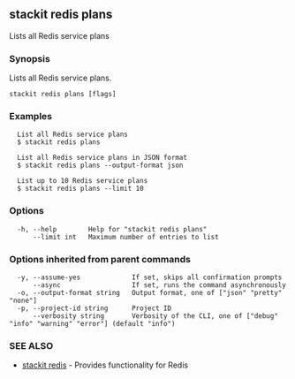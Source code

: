 ## stackit redis plans

Lists all Redis service plans

### Synopsis

Lists all Redis service plans.

```
stackit redis plans [flags]
```

### Examples

```
  List all Redis service plans
  $ stackit redis plans

  List all Redis service plans in JSON format
  $ stackit redis plans --output-format json

  List up to 10 Redis service plans
  $ stackit redis plans --limit 10
```

### Options

```
  -h, --help        Help for "stackit redis plans"
      --limit int   Maximum number of entries to list
```

### Options inherited from parent commands

```
  -y, --assume-yes             If set, skips all confirmation prompts
      --async                  If set, runs the command asynchronously
  -o, --output-format string   Output format, one of ["json" "pretty" "none"]
  -p, --project-id string      Project ID
      --verbosity string       Verbosity of the CLI, one of ["debug" "info" "warning" "error"] (default "info")
```

### SEE ALSO

* [stackit redis](./stackit_redis.md)	 - Provides functionality for Redis

